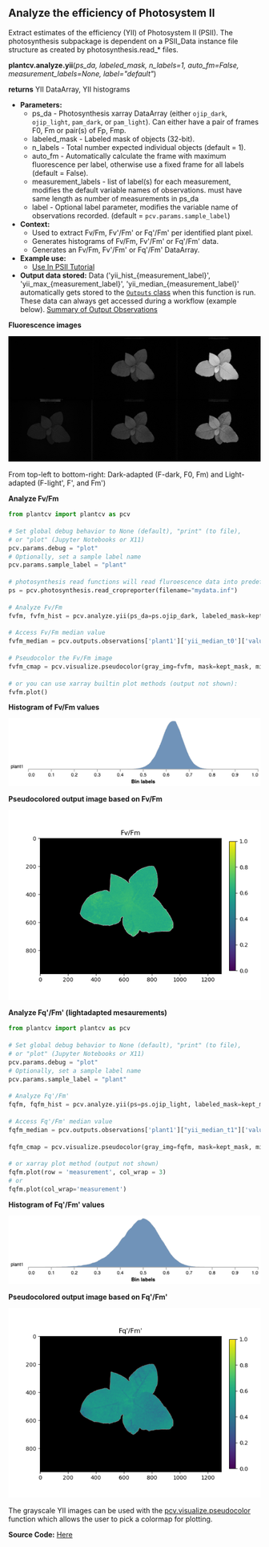 ## Analyze the efficiency of Photosystem II

Extract estimates of the efficiency (YII) of Photosystem II (PSII).
The photosynthesis subpackage is dependent on a PSII_Data instance file structure as created by photosynthesis.read_* files.

**plantcv.analyze.yii**(*ps_da, labeled_mask, n_labels=1, auto_fm=False, measurement_labels=None, label="default"*)

**returns** YII DataArray, YII histograms

- **Parameters:**
    - ps_da - Photosynthesis xarray DataArray (either `ojip_dark`, `ojip_light`, `pam_dark`, or `pam_light`).
    Can either have a pair of frames F0, Fm or pair(s) of Fp, Fmp.
    - labeled_mask - Labeled mask of objects (32-bit).
    - n_labels - Total number expected individual objects (default = 1).
    - auto_fm - Automatically calculate the frame with maximum fluorescence per label, otherwise use a fixed frame for all labels (default = False).
    - measurement_labels - list of label(s) for each measurement, modifies the default variable names of observations. must have same length as number of measurements in ps_da
    - label - Optional label parameter, modifies the variable name of observations recorded. (default = `pcv.params.sample_label`)
- **Context:**
    - Used to extract Fv/Fm, Fv'/Fm' or Fq'/Fm' per identified plant pixel.
    - Generates histograms of Fv/Fm, Fv'/Fm' or Fq'/Fm' data.
    - Generates an Fv/Fm, Fv'/Fm' or Fq'/Fm' DataArray.
- **Example use:**
    - [Use In PSII Tutorial](tutorials/psII_tutorial.md)
- **Output data stored:** Data ('yii_hist_{measurement_label}', 'yii_max_{measurement_label}', 'yii_median_{measurement_label}' automatically gets stored to the 
  [`Outputs` class](outputs.md) when this function is run. These data can always get accessed during a workflow 
  (example below). [Summary of Output Observations](output_measurements.md#summary-of-output-observations)

**Fluorescence images**

![Screenshot](img/documentation_images/analyze_yii/fvfm_images.jpg)

From top-left to bottom-right: Dark-adapted (F-dark, F0, Fm) and Light-adapted (F-light', F', and Fm')

**Analyze Fv/Fm**

```python
from plantcv import plantcv as pcv

# Set global debug behavior to None (default), "print" (to file), 
# or "plot" (Jupyter Notebooks or X11)
pcv.params.debug = "plot"
# Optionally, set a sample label name
pcv.params.sample_label = "plant"

# photosynthesis read functions will read fluroescence data into predefined data format that includes at least attribute 'ojip_dark'
ps = pcv.photosynthesis.read_cropreporter(filename="mydata.inf")

# Analyze Fv/Fm    
fvfm, fvfm_hist = pcv.analyze.yii(ps_da=ps.ojip_dark, labeled_mask=kept_mask)

# Access Fv/Fm median value
fvfm_median = pcv.outputs.observations['plant1']['yii_median_t0']['value']

# Pseudocolor the Fv/Fm image
fvfm_cmap = pcv.visualize.pseudocolor(gray_img=fvfm, mask=kept_mask, min_value=0, max_value=1, title="Fv/Fm")

# or you can use xarray builtin plot methods (output not shown):
fvfm.plot()
```

**Histogram of Fv/Fm values**

![Screenshot](img/documentation_images/analyze_yii/fvfm_histogram.png)

**Pseudocolored output image based on Fv/Fm**

![Screenshot](img/documentation_images/analyze_yii/fvfm_colormap.png)

**Analyze Fq'/Fm' (lightadapted mesaurements)**

```python
from plantcv import plantcv as pcv

# Set global debug behavior to None (default), "print" (to file), 
# or "plot" (Jupyter Notebooks or X11)
pcv.params.debug = "plot"
# Optionally, set a sample label name
pcv.params.sample_label = "plant"

# Analyze Fq'/Fm'    
fqfm, fqfm_hist = pcv.analyze.yii(ps=ps.ojip_light, labeled_mask=kept_mask)

# Access Fq'/Fm' median value
fqfm_median = pcv.outputs.observations['plant1']["yii_median_t1"]['value']

fqfm_cmap = pcv.visualize.pseudocolor(gray_img=fqfm, mask=kept_mask, min_value=0, max_value=1, title="Fq'/Fm'")

# or xarray plot method (output not shown)
fqfm.plot(row = 'measurement', col_wrap = 3)
# or
fqfm.plot(col_wrap='measurement')
```

**Histogram of Fq'/Fm' values**

![Screenshot](img/documentation_images/analyze_yii/fqfm_histogram.png)

**Pseudocolored output image based on Fq'/Fm'**

![Screenshot](img/documentation_images/analyze_yii/fqfm_colormap.png)

The grayscale YII images can be used with the [pcv.visualize.pseudocolor](visualize_pseudocolor.md) function 
which allows the user to pick a colormap for plotting.

**Source Code:** [Here](https://github.com/danforthcenter/plantcv/blob/master/plantcv/plantcv/analyze/yii.py)
